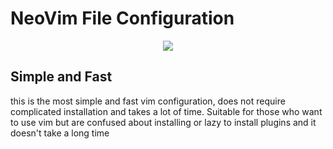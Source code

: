 # NeoVim File Configuration 

<center><img src="https://ibb.co/VpKLsPj"></center>

## Simple and Fast

this is the most simple and fast vim configuration, does not require complicated installation and takes a lot of time. Suitable for those who want to use vim but are confused about installing or lazy to install plugins and it doesn't take a long time

